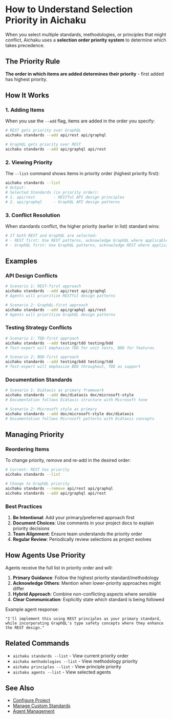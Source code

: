 # How to Understand Selection Priority in Aichaku

When you select multiple standards, methodologies, or principles that might conflict, Aichaku uses a **selection order
priority system** to determine which takes precedence.

## The Priority Rule

**The order in which items are added determines their priority** - first added has highest priority.

## How It Works

### 1. Adding Items

When you use the `--add` flag, items are added in the order you specify:

```bash
# REST gets priority over GraphQL
aichaku standards --add api/rest api/graphql

# GraphQL gets priority over REST
aichaku standards --add api/graphql api/rest
```

### 2. Viewing Priority

The `--list` command shows items in priority order (highest priority first):

```bash
aichaku standards --list
# Output:
# Selected Standards (in priority order):
# 1. api/rest        - RESTful API design principles
# 2. api/graphql     - GraphQL API design patterns
```

### 3. Conflict Resolution

When standards conflict, the higher priority (earlier in list) standard wins:

```yaml
# If both REST and GraphQL are selected:
# - REST first: Use REST patterns, acknowledge GraphQL where applicable
# - GraphQL first: Use GraphQL patterns, acknowledge REST where applicable
```

## Examples

### API Design Conflicts

```bash
# Scenario 1: REST-first approach
aichaku standards --add api/rest api/graphql
# Agents will prioritize RESTful design patterns

# Scenario 2: GraphQL-first approach  
aichaku standards --add api/graphql api/rest
# Agents will prioritize GraphQL design patterns
```

### Testing Strategy Conflicts

```bash
# Scenario 1: TDD-first approach
aichaku standards --add testing/tdd testing/bdd
# Test-expert will emphasize TDD for unit tests, BDD for features

# Scenario 2: BDD-first approach
aichaku standards --add testing/bdd testing/tdd  
# Test-expert will emphasize BDD throughout, TDD as support
```

### Documentation Standards

```bash
# Scenario 1: Diátaxis as primary framework
aichaku standards --add doc/diataxis doc/microsoft-style
# Documentation follows Diátaxis structure with Microsoft tone

# Scenario 2: Microsoft style as primary
aichaku standards --add doc/microsoft-style doc/diataxis
# Documentation follows Microsoft patterns with Diátaxis concepts
```

## Managing Priority

### Reordering Items

To change priority, remove and re-add in the desired order:

```bash
# Current: REST has priority
aichaku standards --list

# Change to GraphQL priority
aichaku standards --remove api/rest api/graphql
aichaku standards --add api/graphql api/rest
```

### Best Practices

1. **Be Intentional**: Add your primary/preferred approach first
2. **Document Choices**: Use comments in your project docs to explain priority decisions
3. **Team Alignment**: Ensure team understands the priority order
4. **Regular Review**: Periodically review selections as project evolves

## How Agents Use Priority

Agents receive the full list in priority order and will:

1. **Primary Guidance**: Follow the highest priority standard/methodology
2. **Acknowledge Others**: Mention when lower-priority approaches might differ
3. **Hybrid Approach**: Combine non-conflicting aspects where sensible
4. **Clear Communication**: Explicitly state which standard is being followed

Example agent response:

```
"I'll implement this using REST principles as your primary standard, 
while incorporating GraphQL's type safety concepts where they enhance 
the REST design."
```

## Related Commands

- `aichaku standards --list` - View current priority order
- `aichaku methodologies --list` - View methodology priority
- `aichaku principles --list` - View principle priority
- `aichaku agents --list` - View selected agents

## See Also

- [Configure Project](./configure-project.md)
- [Manage Custom Standards](./manage-custom-standards.md)
- [Agent Management](./manage-agents.md)
